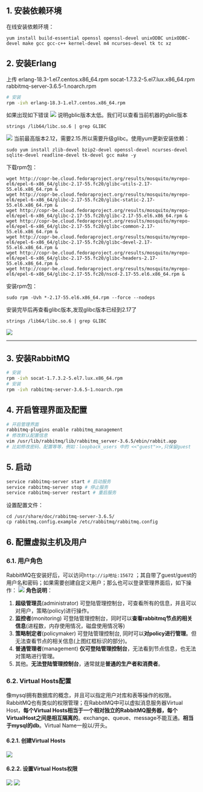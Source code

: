 ## 1. 安装依赖环境
在线安装依赖环境：
```shell
yum install build-essential openssl openssl-devel unixODBC unixODBC-devel make gcc gcc-c++ kernel-devel m4 ncurses-devel tk tc xz

```
## 2. 安装Erlang
上传
erlang-18.3-1.el7.centos.x86_64.rpm
socat-1.7.3.2-5.el7.lux.x86_64.rpm
rabbitmq-server-3.6.5-1.noarch.rpm
```sh
# 安装
rpm -ivh erlang-18.3-1.el7.centos.x86_64.rpm
```
如果出现如下错误
![](https://image-1307616428.cos.ap-beijing.myqcloud.com/Obsidian/202303101832139.png)
说明gblic版本太低。我们可以查看当前机器的gblic版本
```shell
strings /lib64/libc.so.6 | grep GLIBC
```
![](https://image-1307616428.cos.ap-beijing.myqcloud.com/Obsidian/202303101836473.png)
当前最高版本2.12，需要2.15.所以需要升级glibc。使用yum更新安装依赖：
  ```shell
  sudo yum install zlib-devel bzip2-devel openssl-devel ncurses-devel sqlite-devel readline-devel tk-devel gcc make -y
  ```
下载rpm包：
```shell
wget http://copr-be.cloud.fedoraproject.org/results/mosquito/myrepo-el6/epel-6-x86_64/glibc-2.17-55.fc20/glibc-utils-2.17-55.el6.x86_64.rpm &
wget http://copr-be.cloud.fedoraproject.org/results/mosquito/myrepo-el6/epel-6-x86_64/glibc-2.17-55.fc20/glibc-static-2.17-55.el6.x86_64.rpm &
wget http://copr-be.cloud.fedoraproject.org/results/mosquito/myrepo-el6/epel-6-x86_64/glibc-2.17-55.fc20/glibc-2.17-55.el6.x86_64.rpm &
wget http://copr-be.cloud.fedoraproject.org/results/mosquito/myrepo-el6/epel-6-x86_64/glibc-2.17-55.fc20/glibc-common-2.17-55.el6.x86_64.rpm &
wget http://copr-be.cloud.fedoraproject.org/results/mosquito/myrepo-el6/epel-6-x86_64/glibc-2.17-55.fc20/glibc-devel-2.17-55.el6.x86_64.rpm &
wget http://copr-be.cloud.fedoraproject.org/results/mosquito/myrepo-el6/epel-6-x86_64/glibc-2.17-55.fc20/glibc-headers-2.17-55.el6.x86_64.rpm &
wget http://copr-be.cloud.fedoraproject.org/results/mosquito/myrepo-el6/epel-6-x86_64/glibc-2.17-55.fc20/nscd-2.17-55.el6.x86_64.rpm &
```
安装rpm包：
```shell
sudo rpm -Uvh *-2.17-55.el6.x86_64.rpm --force --nodeps
```
安装完毕后再查看glibc版本,发现glibc版本已经到2.17了
```shell
strings /lib64/libc.so.6 | grep GLIBC
```
![](https://image-1307616428.cos.ap-beijing.myqcloud.com/Obsidian/202303101838204.png)

---
## 3. 安装RabbitMQ
```sh
# 安装
rpm -ivh socat-1.7.3.2-5.el7.lux.x86_64.rpm
# 安装
rpm -ivh rabbitmq-server-3.6.5-1.noarch.rpm
```
## 4. 开启管理界面及配置
```sh
# 开启管理界面
rabbitmq-plugins enable rabbitmq_management
# 修改默认配置信息
vim /usr/lib/rabbitmq/lib/rabbitmq_server-3.6.5/ebin/rabbit.app 
# 比如修改密码、配置等等，例如：loopback_users 中的 <<"guest">>,只保留guest

```
## 5. 启动
```sh
service rabbitmq-server start # 启动服务
service rabbitmq-server stop # 停止服务
service rabbitmq-server restart # 重启服务
```
设置配置文件：
```shell
cd /usr/share/doc/rabbitmq-server-3.6.5/
cp rabbitmq.config.example /etc/rabbitmq/rabbitmq.config
```
## 6. 配置虚拟主机及用户
### 6.1. 用户角色
RabbitMQ在安装好后，可以访问`http://ip地址:15672` ；其自带了guest/guest的用户名和密码；如果需要创建自定义用户；那么也可以登录管理界面后，如下操作：
![](https://image-1307616428.cos.ap-beijing.myqcloud.com/Obsidian/202303101840145.png)
**角色说明**：
1. **超级管理员**(administrator)
可登陆管理控制台，可查看所有的信息，并且可以对用户，策略(policy)进行操作。
2. **监控者**(monitoring)
可登陆管理控制台，同时可以**查看rabbitmq节点的相关信息**(进程数，内存使用情况，磁盘使用情况等)
3. **策略制定者**(policymaker)
可登陆管理控制台, 同时可以**对policy进行管理**。但无法查看节点的相关信息(上图红框标识的部分)。
4. **普通管理者**(management)
**仅可登陆管理控制台**，无法看到节点信息，也无法对策略进行管理。
5. 其他。**无法登陆管理控制台**，通常就是**普通的生产者和消费者**。
### 6.2. Virtual Hosts配置
像mysql拥有数据库的概念，并且可以指定用户对库和表等操作的权限。RabbitMQ也有类似的权限管理；在RabbitMQ中可以虚拟消息服务器Virtual Host，**每个Virtual Hosts相当于一个相对独立的RabbitMQ服务器，每个VirtualHost之间是相互隔离的**。exchange、queue、message不能互通。**相当于mysql的db**。Virtual Name一般以/开头。
#### 6.2.1. 创建Virtual Hosts
![](https://image-1307616428.cos.ap-beijing.myqcloud.com/Obsidian/202303101841178.png)

#### 6.2.2. 设置Virtual Hosts权限
![](https://image-1307616428.cos.ap-beijing.myqcloud.com/Obsidian/202303101842368.png)
![](https://image-1307616428.cos.ap-beijing.myqcloud.com/Obsidian/202303101842911.png)